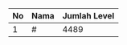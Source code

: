 | No | Nama            | Jumlah Level |
|----|-----------------|--------------|
| 1  | #    |    4489        |

